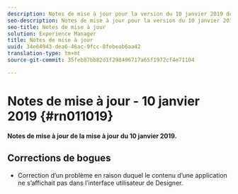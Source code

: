 ```yaml
---
description: Notes de mise à jour pour la version du 10 janvier 2019 de Livefyre.
seo-description: Notes de mise à jour pour la version du 10 janvier 2019 de Livefyre.
seo-title: Notes de mise à jour
solution: Experience Manager
title: Notes de mise à jour
uuid: 34e64943-dea6-46ac-9fcc-8febeab6aa42
translation-type: tm+mt
source-git-commit: 35feb87bb82d1f298496717a65f1972cf4e71104

---
```



# Notes de mise à jour - 10 janvier 2019 {#rn011019}

**Notes de mise à jour de la mise à jour du 10 janvier 2019.**

## Corrections de bogues

* Correction d’un problème en raison duquel le contenu d’une application ne s’affichait pas dans l’interface utilisateur de Designer.
